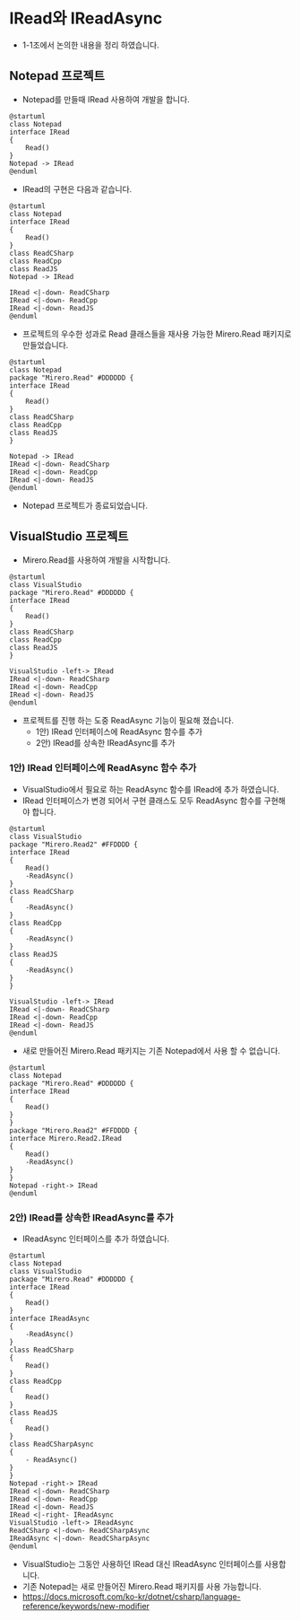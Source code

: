 # IRead와 IReadAsync
- 1-1조에서 논의한 내용을 정리 하였습니다.

## Notepad 프로젝트 
- Notepad를 만들때 IRead 사용하여 개발을 합니다.
~~~plantuml
@startuml
class Notepad
interface IRead 
{
    Read()
}
Notepad -> IRead
@enduml
~~~
- IRead의 구현은 다음과 같습니다.
~~~plantuml
@startuml
class Notepad
interface IRead 
{
    Read()
}
class ReadCSharp
class ReadCpp
class ReadJS
Notepad -> IRead

IRead <|-down- ReadCSharp
IRead <|-down- ReadCpp
IRead <|-down- ReadJS
@enduml
~~~

- 프로젝트의 우수한 성과로 Read 클래스들을 재사용 가능한 Mirero.Read 패키지로 만들었습니다.
~~~plantuml
@startuml
class Notepad
package "Mirero.Read" #DDDDDD {
interface IRead 
{
    Read()
}
class ReadCSharp
class ReadCpp
class ReadJS
}

Notepad -> IRead
IRead <|-down- ReadCSharp
IRead <|-down- ReadCpp
IRead <|-down- ReadJS
@enduml
~~~

- Notepad 프로젝트가 종료되었습니다.

## VisualStudio 프로젝트 
- Mirero.Read를 사용하여 개발을 시작합니다.
~~~plantuml
@startuml
class VisualStudio
package "Mirero.Read" #DDDDDD {
interface IRead 
{
    Read()
}
class ReadCSharp
class ReadCpp
class ReadJS
}

VisualStudio -left-> IRead
IRead <|-down- ReadCSharp
IRead <|-down- ReadCpp
IRead <|-down- ReadJS
@enduml
~~~
- 프로젝트를 진행 하는 도중 ReadAsync 기능이 필요해 졌습니다.
   - 1안) IRead 인터페이스에 ReadAsync 함수를 추가
   - 2안) IRead를 상속한 IReadAsync를 추가

### 1안) IRead 인터페이스에 ReadAsync 함수 추가
- VisualStudio에서 필요로 하는 ReadAsync 함수를 IRead에 추가 하였습니다.
- IRead 인터페이스가 변경 되어서 구현 클래스도 모두 ReadAsync 함수를 구현해야 합니다.
~~~plantuml
@startuml
class VisualStudio
package "Mirero.Read2" #FFDDDD {
interface IRead 
{
    Read()
    -ReadAsync()
}
class ReadCSharp
{
    -ReadAsync()
}
class ReadCpp
{
    -ReadAsync()
}
class ReadJS
{
    -ReadAsync()
}
}

VisualStudio -left-> IRead
IRead <|-down- ReadCSharp
IRead <|-down- ReadCpp
IRead <|-down- ReadJS
@enduml
~~~
- 새로 만들어진 Mirero.Read 패키지는 기존 Notepad에서 사용 할 수 없습니다. 
~~~plantuml
@startuml
class Notepad
package "Mirero.Read" #DDDDDD {
interface IRead
{
    Read()
}
}
package "Mirero.Read2" #FFDDDD {
interface Mirero.Read2.IRead
{
    Read()
    -ReadAsync()
}
}
Notepad -right-> IRead
@enduml
~~~

### 2안) IRead를 상속한 IReadAsync를 추가
- IReadAsync 인터페이스를 추가 하였습니다.
~~~plantuml
@startuml
class Notepad
class VisualStudio
package "Mirero.Read" #DDDDDD {
interface IRead 
{
    Read()
}
interface IReadAsync
{
    -ReadAsync()
}
class ReadCSharp
{
    Read()
}
class ReadCpp
{
    Read()
}
class ReadJS
{
    Read()
}
class ReadCSharpAsync
{
    - ReadAsync()
}
}
Notepad -right-> IRead
IRead <|-down- ReadCSharp
IRead <|-down- ReadCpp
IRead <|-down- ReadJS
IRead <|-right- IReadAsync
VisualStudio -left-> IReadAsync
ReadCSharp <|-down- ReadCSharpAsync
IReadAsync <|-down- ReadCSharpAsync
@enduml
~~~
- VisualStudio는 그동안 사용하던 IRead 대신 IReadAsync 인터페이스를 사용합니다.
- 기존 Notepad는 새로 만들어진 Mirero.Read 패키지를 사용 가능합니다.
- https://docs.microsoft.com/ko-kr/dotnet/csharp/language-reference/keywords/new-modifier
